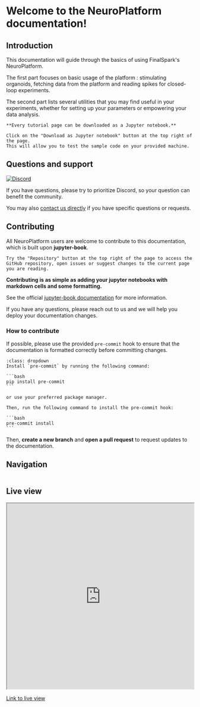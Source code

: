 # Welcome to the NeuroPlatform documentation!

## Introduction

This documentation will guide through the basics of using FinalSpark's NeuroPlatform.

The first part focuses on basic usage of the platform : stimulating organoids, fetching data from the platform and reading spikes for closed-loop experiments.

The second part lists several utilities that you may find useful in your experiments, whether for setting up your parameters or empowering your data analysis.

```{hint}
**Every tutorial page can be downloaded as a Jupyter notebook.**

Click on the "Download as Jupyter notebook" button at the top right of the page.
This will allow you to test the sample code on your provided machine.
```

## Questions and support

[![Discord](https://img.shields.io/badge/Discord-5865F2?style=for-the-badge&logo=discord&logoColor=white)](https://discord.gg/edPetHUYtx)

If you have questions, please try to prioritize Discord, so your question can benefit the community.

You may also [contact us directly](https://finalspark.com/team/) if you have specific questions or requests.

## Contributing

All NeuroPlatform users are welcome to contribute to this documentation, which is built upon **jupyter-book**.

```{hint}
Try the "Repository" button at the top right of the page to access the GitHub repository, open issues or suggest changes to the current page you are reading.
```

**Contributing is as simple as adding your jupyter notebooks with markdown cells and some formatting.**

See the official [jupyter-book documentation](https://jupyterbook.org/en/stable/file-types/notebooks.html) for more information.

If you have any questions, please reach out to us and we will help you deploy your documentation changes.

### How to contribute

If possible, please use the provided `pre-commit` hook to ensure that the documentation is formatted correctly before committing changes.

````{admonition} Installing pre-commit
:class: dropdown
Install `pre-commit` by running the following command:

```bash
pip install pre-commit
```

or use your preferred package manager.

Then, run the following command to install the pre-commit hook:

```bash
pre-commit install
```
````

Then, **create a new branch** and **open a pull request** to request updates to the documentation.

## Navigation

```{tableofcontents}

```

## Live view

<iframe src="https://livemea.finalspark.com/live" width="100%" height="500px"></iframe>

[Link to live view](https://finalspark.com/live/)

